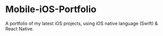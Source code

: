 # Mobile-iOS-Portfolio
A portfolio of my latest iOS projects, using iOS native language (Swift) &amp; React Native.
